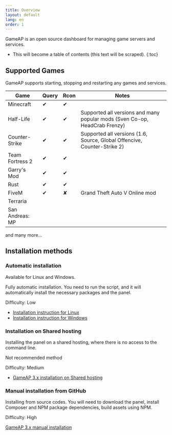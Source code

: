 ```yaml
---
title: Overview
layout: default
lang: en
order: 1
---
```


GameAP is an open source dashboard for managing game servers and services.

* This will become a table of contents (this text will be scraped).
{:toc}

## Supported Games

GameAP supports starting, stopping and restarting any games and services.

| Game            | Query | Rcon | Notes                                                                      |
|-----------------|-------|------|----------------------------------------------------------------------------|
| Minecraft       | ✔     | ✔    |                                                                            |
| Half-Life       | ✔     | ✔    | Supported all versions and many popular mods (Sven Co-op, HeadCrab Frenzy) |
| Counter-Strike  | ✔     | ✔    | Supported all versions (1.6, Source, Global Offencive, Counter-Strike 2)   |
| Team Fortress 2 | ✔     | ✔    |                                                                            |
| Garry's Mod     | ✔     | ✔    |                                                                            |
| Rust            | ✔     | ✔    |                                                                            |
| FiveM           | ✔     | ✘    | Grand Theft Auto V Online mod                                              |
| Terraria        |       |      |                                                                            |
| San Andreas: MP |       |      |                                                                            |

and many more... 

## Installation methods

### Automatic installation

Available for Linux and Windows.

Fully automatic installation. You need to run the script, and it will automatically install the necessary packages and the panel.

Difficulty: Low

* [Installation instruction for Linux](/en/install/install_on_linux.html)
* [Installation instruction for Windows](/en/install/install_on_windows.html)

### Installation on Shared hosting

Installing the panel on a shared hosting, where there is no access to the command line.

Not recommended method

Difficulty: Medium

* [GameAP 3.x installation on Shared hosting](/en/shared_install.html)

### Manual installation from GitHub

Installing from source codes. You will need to download the panel,
install Composer and NPM package dependencies, build assets using NPM.

Difficulty: High

[GameAP 3.x manual installation](/en/manual_install.html)